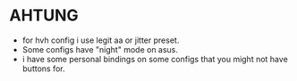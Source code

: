 # AHTUNG 
- for hvh config i use legit aa or jitter preset.
- Some configs have "night" mode on asus.
- i have some personal bindings on some configs that you might not have buttons for.
